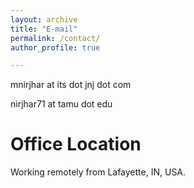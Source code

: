 ```yaml
---
layout: archive
title: "E-mail"
permalink: /contact/
author_profile: true

---
```

mnirjhar at its dot jnj dot com

nirjhar71 at tamu dot edu  


Office Location
======

Working remotely from Lafayette, IN, USA.



